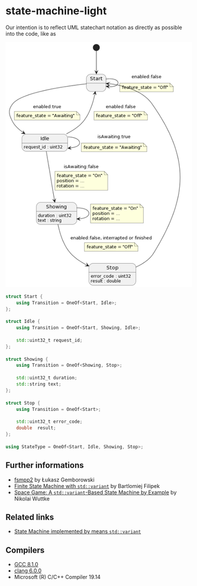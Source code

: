 # state-machine-light
Our intention is to reflect UML statechart notation as directly as possible into the code, like as

![UML statechart, example](./test/4-states/statecharts.png)

```cpp
struct Start {
    using Transition = OneOf<Start, Idle>;
};

struct Idle {
    using Transition = OneOf<Start, Showing, Idle>;

    std::uint32_t request_id;
};

struct Showing {
    using Transition = OneOf<Showing, Stop>;

    std::uint32_t duration;
    std::string text;
};

struct Stop {
    using Transition = OneOf<Start>;

    std::uint32_t error_code;
    double  result;
};

using StateType = OneOf<Start, Idle, Showing, Stop>;
```

## Further informations
* [fsmpp2](https://github.com/lukaszgemborowski/fsmpp2) by Łukasz Gemborowski
* [Finite State Machine with `std::variant`](https://www.cppstories.com/2023/finite-state-machines-variant-cpp) by Bartlomiej Filipek
* [Space Game: A `std::variant`-Based State Machine by Example](https://www.cppstories.com/2019/06/fsm-variant-game/) by Nikolai Wuttke

## Related links
* [State Machine implemented by means `std::variant`](https://github.com/nikolaAV/Modern-Cpp/tree/master/variant/state_machine)

## Compilers
* [GCC 8.1.0](https://wandbox.org/)
* [clang 6.0.0](https://wandbox.org/)
* Microsoft (R) C/C++ Compiler 19.14 
